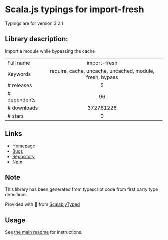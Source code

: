 
# Scala.js typings for import-fresh

Typings are for version 3.2.1

## Library description:
Import a module while bypassing the cache

|                    |                 |
| ------------------ | :-------------: |
| Full name          | import-fresh |
| Keywords           | require, cache, uncache, uncached, module, fresh, bypass |
| # releases         | 5 |
| # dependents       | 96 |
| # downloads        | 372761226 |
| # stars            | 0 |

## Links
- [Homepage](https://github.com/sindresorhus/import-fresh#readme)
- [Bugs](https://github.com/sindresorhus/import-fresh/issues)
- [Repository](https://github.com/sindresorhus/import-fresh)
- [Npm](https://www.npmjs.com/package/import-fresh)
    


## Note
This library has been generated from typescript code from first party type definitions.

Provided with :purple_heart: from [ScalablyTyped](https://github.com/oyvindberg/ScalablyTyped)

## Usage
See [the main readme](../../readme.md) for instructions.


